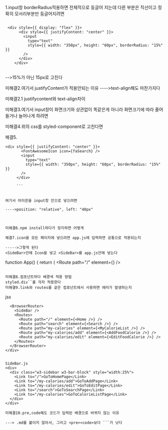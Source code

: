 1.input창 borderRadius적용하면 전체적으로 둥글어 지는데 다른 부분은 직선이고 정확히 모서리부분만 둥글어지려면

```

 <div style={{ display: "flex" }}>
      <div style={{ justifyContent: "center" }}>
        <input
          type="text"
          style={{ width: "350px", height: "60px", borderRadius: "15%" }}
        />
      </div>
    </div>
    
```
-->15%가 아닌 15px로 고친다

 미해결2.여기서 justifyContent가 적용안되는 이유
 ---->text-align해도 마찬가지다
 
 미해결2.1 justifycontent와 text-align차이
 
 
 
 미해결3.여기서 input창이 화면크기와 상관없이 똑같은게 아니라 화면크기에 따라 줄어들거나 늘어나게 하려면
 
 미해결4.위의 css를 styled-component로 고친다면
 
 해결5.
 ```
 <div style={{ justifyContent: "center" }}>
        <FontAwesomeIcon icon={faSearch} />
        <input
          type="text"
          style={{ width: "350px", height: "60px", borderRadius: "15%" }}
        />
      </div>
      
      ```
      
      
여기서 아이콘을 input창 안으로 넣으려면

---->position: "relative", left: "40px"



미해결6.npm install하다가 정지하면 어떻게

해결7.icon을 모든 페이지에 넣으려면 app.js에 입력하면 공통으로 적용되는지

----->그렇게 된다
<SideBar>안에 Icon을 넣고 <SideBar>를 app.js안에 넣는다

```

function App() {
  return (
    <Wrapper className="App">
      <BrowserRouter>
        <SideBar />
        <PageWrapper>
          <Routes>
            <Route path="/" element={<Home />} />
           
```

미해결8.컴포넌트마다 배경색 적용 방법
styled.div``를 각자 적용한다
미해결9.link와 routes를 같은 컴포넌트에서 사용하면 에러가 발생하는지

```

jsx
<div className="App">
      <DehazeIcon />

      <BrowserRouter>
        <SideBar />
        <Routes>
          <Route path="/" element={<Home />} />
          <Route path="search" element={<Search />} />
          <Route path="my-calories" element={<MyCalorieList />} />
          <Route path="my-calories/add" element={<AddFoodCalorie />} />
          <Route path="my-calories/edit" element={<EditFoodCalorie />} />
        </Routes>
      </BrowserRouter>
    </div>
    
    
    SideBar.js
    <div>
      <div class="w3-sidebar w3-bar-block" style="width:25%">
        <Link to="/">GoToHomePage</Link>
        <Link to="/my-calories/add">GoToAddPage</Link>
        <Link to="/my-calories/edit">GoToEditPage</Link>
        <Link to="/search">GoToSearchPage</Link>
        <Link to="/my-calories">GoToCalorieListPage</Link>
      </div>
    </div>
  ```
미해결10.pre,code해도 코드가 입력된 배경으로 바뀌지 않는 이유

---> .md를 붙이지 않아서, 그리고 <pre><code>보다 ```가 낫다 
